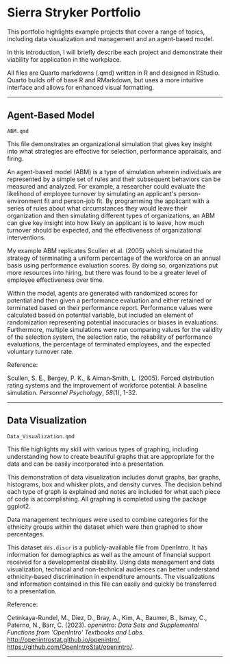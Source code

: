 # Sierra Stryker Portfolio

This portfolio highlights example projects that cover a range of topics, including data visualization and management and an agent-based model. 

In this introduction, I will briefly describe each project and demonstrate their viability for application in the workplace. 

All files are Quarto markdowns (.qmd) written in R and designed in RStudio. Quarto builds off of base R and RMarkdown, but uses a more intuitive interface and allows for enhanced visual formatting. 

---

## Agent-Based Model

`ABM.qmd`

This file demonstrates an organizational simulation that gives key insight into what strategies are effective for selection, performance appraisals, and firing. 

An agent-based model (ABM) is a type of simulation wherein individuals are represented by a simple set of rules and their subsequent behaviors can be measured and analyzed. For example, a researcher could evaluate the likelihood of employee turnover by simulating an applicant's person-environment fit and person-job fit. By programming the applicant with a series of rules about what circumstances they would leave their organization and then simulating different types of organizations, an ABM can give key insight into how likely an applicant is to leave, how much turnover should be expected, and the effectiveness of organizational interventions. 

My example ABM replicates Scullen et al. (2005) which simulated the strategy of terminating a uniform percentage of the workforce on an annual basis using performance evaluation scores. By doing so, organizations put more resources into hiring, but there was found to be a greater level of employee effectiveness over time. 

Within the model, agents are generated with randomized scores for potential and then given a performance evaluation and either retained or terminated based on their performance report. Performance values were calculated based on potential variable, but included an element of randomization representing potential inaccuracies or biases in evaluations. Furthermore, multiple simulations were run comparing values for the validity of the selection system, the selection ratio, the reliability of performance evaluations, the percentage of terminated employees, and the expected voluntary turnover rate.

Reference: 

Scullen, S. E., Bergey, P. K., & Aiman‐Smith, L. (2005). Forced distribution rating systems and the improvement of workforce potential: A baseline simulation. _Personnel Psychology_, _58_(1), 1-32.

---

## Data Visualization

`Data_Visualization.qmd`

This file highlights my skill with various types of graphing, including understanding how to create beautiful graphs that are appropriate for the data and can be easily incorporated into a presentation.


This demonstration of data visualization includes donut graphs, bar graphs, histograms, box and whisker plots, and density curves. The decision behind each type of graph is explained and notes are included for what each piece of code is accomplishing. All graphing is completed using the package ggplot2. 

Data management techniques were used to combine categories for the ethnicity groups within the dataset which were then graphed to show percentages. 

This dataset `dds.discr` is a publicly-available file from OpenIntro. It has information for demographics as well as the amount of financial support received for a developmental disability. Using data management and data visualization, technical and non-technical audiences can better understand ethnicity-based discrimination in expenditure amounts. The visualizations and information contained in this file can easily and quickly be transferred to a presentation.

Reference: 

Çetinkaya-Rundel, M., Diez, D., Bray, A., Kim, A., Baumer, B., Ismay, C., Paterno, N., Barr, C. (2023). _openintro: Data Sets and Supplemental Functions from 'OpenIntro' Textbooks and Labs_. http://openintrostat.github.io/openintro/, https://github.com/OpenIntroStat/openintro/.

---
